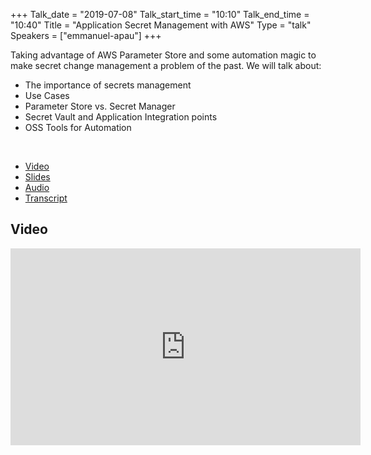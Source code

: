 +++
Talk_date = "2019-07-08"
Talk_start_time = "10:10"
Talk_end_time = "10:40"
Title = "Application Secret Management with AWS"
Type = "talk"
Speakers = ["emmanuel-apau"]
+++

Taking advantage of AWS Parameter Store and some automation magic to make secret change management a problem of the past. We will talk about:

* The importance of secrets management
* Use Cases
* Parameter Store vs. Secret Manager
* Secret Vault and Application Integration points
* OSS Tools for Automation

&nbsp; <!-- make a break for a new list -->

* [Video](https://youtu.be/CEoVxvwLhsQ)
* [Slides](https://thegrouchy.dev/general/2019/07/12/application-secrets.html)
* [Audio](http://traffic.libsyn.com/devopsdays/application-secrets-management.mp3)
* [Transcript](/events/2019-washington-dc/transcripts/emmanuel-apau.pdf)

## Video

<iframe width="560" height="315" src="https://www.youtube.com/embed/CEoVxvwLhsQ" frameborder="0" allow="accelerometer; autoplay; encrypted-media; gyroscope; picture-in-picture" allowfullscreen></iframe>
